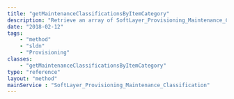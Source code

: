 ```yaml
---
title: "getMaintenanceClassificationsByItemCategory"
description: "Retrieve an array of SoftLayer_Provisioning_Maintenance_Classification data types, which contain all maintenance classifications. "
date: "2018-02-12"
tags:
    - "method"
    - "sldn"
    - "Provisioning"
classes:
    - "getMaintenanceClassificationsByItemCategory"
type: "reference"
layout: "method"
mainService : "SoftLayer_Provisioning_Maintenance_Classification"
---
```

